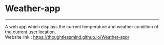 # Weather-app
---
A web app which displays the current temperature and weather condition of the current user location.
</br>Website link : https://thoughtlessmind.github.io/Weather-app/
